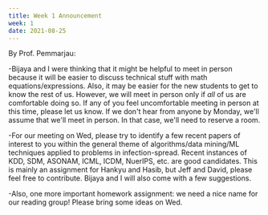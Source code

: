 ```yaml
---
title: Week 1 Announcement
week: 1
date: 2021-08-25
---
```


By Prof. Pemmarjau:

-Bijaya and I were thinking that it might be helpful to meet in person because it will be easier to discuss technical stuff with math equations/expressions. Also, it may be easier for the new students to get to know the rest of us. However, we will meet in person only if *all* of us are comfortable doing so. If any of you feel uncomfortable meeting in person at this time, please let us know. If we don't hear from anyone by Monday, we'll assume that we'll meet in person. In that case, we'll need to reserve a room.

-For our meeting on Wed, please try to identify a few recent papers of interest to you within the general theme of algorithms/data mining/ML techniques applied to problems in infection-spread. Recent instances of KDD, SDM, ASONAM, ICML, ICDM, NuerIPS, etc. are good candidates. This is mainly an assignment for Hankyu and Hasib, but Jeff and David, please feel free to contribute. Bijaya and I will also come with a few suggestions.

-Also, one more important homework assignment: we need a nice name for our reading group! Please bring some ideas on Wed.
